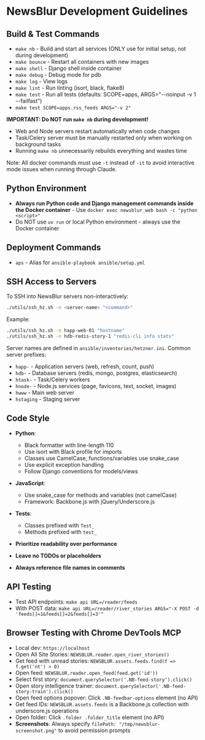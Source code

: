 # NewsBlur Development Guidelines

## Build & Test Commands
- `make nb` - Build and start all services (ONLY use for initial setup, not during development)
- `make bounce` - Restart all containers with new images
- `make shell` - Django shell inside container
- `make debug` - Debug mode for pdb
- `make log` - View logs
- `make lint` - Run linting (isort, black, flake8)
- `make test` - Run all tests (defaults: SCOPE=apps, ARGS="--noinput -v 1 --failfast")
- `make test SCOPE=apps.rss_feeds ARGS="-v 2"`

**IMPORTANT: Do NOT run `make nb` during development!**
- Web and Node servers restart automatically when code changes
- Task/Celery server must be manually restarted only when working on background tasks
- Running `make nb` unnecessarily rebuilds everything and wastes time

Note: All docker commands must use `-t` instead of `-it` to avoid interactive mode issues when running through Claude.

## Python Environment
- **Always run Python code and Django management commands inside the Docker container** - Use `docker exec newsblur_web bash -c "python <script>"`
- Do NOT use `uv run` or local Python environment - always use the Docker container

## Deployment Commands
- `aps` - Alias for `ansible-playbook ansible/setup.yml`

## SSH Access to Servers
To SSH into NewsBlur servers non-interactively:
```bash
./utils/ssh_hz.sh -n <server-name> "<command>"
```

Example:
```bash
./utils/ssh_hz.sh -n happ-web-01 "hostname"
./utils/ssh_hz.sh -n hdb-redis-story-1 "redis-cli info stats"
```

Server names are defined in `ansible/inventories/hetzner.ini`. Common server prefixes:
- `happ-` - Application servers (web, refresh, count, push)
- `hdb-` - Database servers (redis, mongo, postgres, elasticsearch)
- `htask-` - Task/Celery workers
- `hnode-` - Node.js services (page, favicons, text, socket, images)
- `hwww` - Main web server
- `hstaging` - Staging server

## Code Style
- **Python**: 
  - Black formatter with line-length 110
  - Use isort with Black profile for imports
  - Classes use CamelCase, functions/variables use snake_case
  - Use explicit exception handling
  - Follow Django conventions for models/views

- **JavaScript**: 
  - Use snake_case for methods and variables (not camelCase)
  - Framework: Backbone.js with jQuery/Underscore.js

- **Tests**:
  - Classes prefixed with `Test_`
  - Methods prefixed with `test_`

- **Prioritize readability over performance**
- **Leave no TODOs or placeholders**
- **Always reference file names in comments**

## API Testing
- Test API endpoints: `make api URL=/reader/feeds`
- With POST data: `make api URL=/reader/river_stories ARGS="-X POST -d 'feeds[]=1&feeds[]=2&feeds[]=3'"`

## Browser Testing with Chrome DevTools MCP
- Local dev: `https://localhost`
- Open All Site Stories: `NEWSBLUR.reader.open_river_stories()`
- Get feed with unread stories: `NEWSBLUR.assets.feeds.find(f => f.get('nt') > 0)`
- Open feed: `NEWSBLUR.reader.open_feed(feed.get('id'))`
- Select first story: `document.querySelector('.NB-feed-story').click()`
- Open story intelligence trainer: `document.querySelector('.NB-feed-story-train').click()`
- Open feed options popover: Click `.NB-feedbar-options` element (no API)
- Get feed IDs: `NEWSBLUR.assets.feeds` is a Backbone.js collection with underscore.js operations
- Open folder: Click `.folder .folder_title` element (no API)
- **Screenshots**: Always specify `filePath: "/tmp/newsblur-screenshot.png"` to avoid permission prompts
